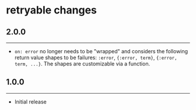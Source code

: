 # retryable changes

## 2.0.0
-----------
* `on: error` no longer needs to be "wrapped" and considers the following return value shapes to be failures: `:error`, `{:error, term}`, `{:error, term, ...}`. The shapes are customizable via a function.

## 1.0.0
-----------
* Initial release
